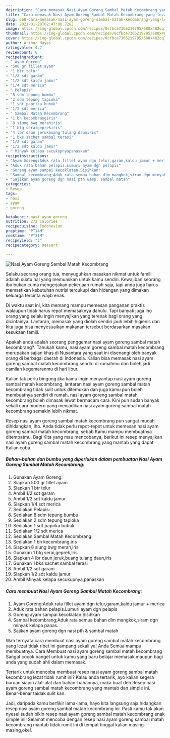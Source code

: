 ```yaml
---
description: "Cara memasak Nasi Ayam Goreng Sambal Matah Kecombrang yang lezat dan Mudah Dibuat"
title: "Cara memasak Nasi Ayam Goreng Sambal Matah Kecombrang yang lezat dan Mudah Dibuat"
slug: 668-cara-memasak-nasi-ayam-goreng-sambal-matah-kecombrang-yang-lezat-dan-mudah-dibuat
date: 2021-01-20T02:47:08.728Z
image: https://img-global.cpcdn.com/recipes/0cfbce7366219795/680x482cq70/nasi-ayam-goreng-sambal-matah-kecombrang-foto-resep-utama.jpg
thumbnail: https://img-global.cpcdn.com/recipes/0cfbce7366219795/680x482cq70/nasi-ayam-goreng-sambal-matah-kecombrang-foto-resep-utama.jpg
cover: https://img-global.cpcdn.com/recipes/0cfbce7366219795/680x482cq70/nasi-ayam-goreng-sambal-matah-kecombrang-foto-resep-utama.jpg
author: Arthur Hayes
ratingvalue: 4.7
reviewcount: 6
recipeingredient:
- " Ayam Goreng"
- "500 gr fillet ayam"
- "1 btr telur"
- "1/2 sdt garam"
- "1/2 sdt kaldu jamur"
- "1/4 sdt merica"
- " Pelapis"
- "8 sdm tepung bumbu"
- "2 sdm tepung tapioka"
- "1 sdt paprika bubuk"
- "1/2 sdt merica"
- " Sambal Matah Kecombrang"
- "1 bh kecombrangiris"
- "8 siung bwg merahiris"
- "1 btg seraigeprekiris"
- "4 lbr daun jerukbuang tulang dauniris"
- "1 bks sachet sambal terasi"
- "1/2 sdt garam"
- "1/2 sdt kaldu jamur"
- " Minyak kelapa secukupnyapanaskan"
recipeinstructions:
- "Ayam Goreng:Aduk rata fillet ayam dgn telur,garam,kaldu jamur + merica"
- "Aduk rata bahan pelapis.Lumuri ayam dgn pelapis"
- "Goreng ayam sampai kecoklatan.Sisihkan"
- "Sambal kecombrang;Aduk rata semua bahan dlm mangkok,siram dgn minyak kelapa panas."
- "Sajikan ayam goreng dgn nasi pth &amp; sambal matah"
categories:
- Resep
tags:
- nasi
- ayam
- goreng

katakunci: nasi ayam goreng 
nutrition: 272 calories
recipecuisine: Indonesian
preptime: "PT14M"
cooktime: "PT31M"
recipeyield: "3"
recipecategory: Dessert

---
```



![Nasi Ayam Goreng Sambal Matah Kecombrang](https://img-global.cpcdn.com/recipes/0cfbce7366219795/680x482cq70/nasi-ayam-goreng-sambal-matah-kecombrang-foto-resep-utama.jpg)

Selaku seorang orang tua, menyuguhkan masakan nikmat untuk famili adalah suatu hal yang memuaskan untuk kamu sendiri. Kewajiban seorang ibu bukan cuma mengerjakan pekerjaan rumah saja, tapi anda juga harus memastikan kebutuhan nutrisi tercukupi dan hidangan yang dimakan keluarga tercinta wajib enak.

Di waktu  saat ini, kita memang mampu memesan panganan praktis walaupun tidak harus repot memasaknya dahulu. Tapi banyak juga lho orang yang selalu ingin menyajikan yang terenak bagi orang yang dicintainya. Lantaran, memasak yang diolah sendiri jauh lebih higienis dan kita juga bisa menyesuaikan makanan tersebut berdasarkan masakan kesukaan famili. 



Apakah anda adalah seorang penggemar nasi ayam goreng sambal matah kecombrang?. Tahukah kamu, nasi ayam goreng sambal matah kecombrang merupakan sajian khas di Nusantara yang saat ini disenangi oleh banyak orang di berbagai daerah di Indonesia. Kalian bisa memasak nasi ayam goreng sambal matah kecombrang sendiri di rumahmu dan boleh jadi camilan kegemaranmu di hari libur.

Kalian tak perlu bingung jika kamu ingin menyantap nasi ayam goreng sambal matah kecombrang, lantaran nasi ayam goreng sambal matah kecombrang tidak sulit untuk ditemukan dan juga kamu pun boleh membuatnya sendiri di rumah. nasi ayam goreng sambal matah kecombrang boleh dimasak lewat bermacam cara. Kini pun sudah banyak sekali cara modern yang menjadikan nasi ayam goreng sambal matah kecombrang semakin lebih nikmat.

Resep nasi ayam goreng sambal matah kecombrang pun sangat mudah dihidangkan, lho. Anda tidak perlu repot-repot untuk memesan nasi ayam goreng sambal matah kecombrang, sebab Kamu mampu membuatnya ditempatmu. Bagi Kita yang mau mencobanya, berikut ini resep menyajikan nasi ayam goreng sambal matah kecombrang yang mantab yang dapat Kalian coba.

<!--inarticleads1-->

##### Bahan-bahan dan bumbu yang diperlukan dalam pembuatan Nasi Ayam Goreng Sambal Matah Kecombrang:

1. Gunakan  Ayam Goreng:
1. Siapkan 500 gr fillet ayam
1. Siapkan 1 btr telur
1. Ambil 1/2 sdt garam
1. Ambil 1/2 sdt kaldu jamur
1. Siapkan 1/4 sdt merica
1. Sediakan  Pelapis:
1. Sediakan 8 sdm tepung bumbu
1. Sediakan 2 sdm tepung tapioka
1. Sediakan 1 sdt paprika bubuk
1. Sediakan 1/2 sdt merica
1. Sediakan  Sambal Matah Kecombrang:
1. Sediakan 1 bh kecombrang,iris
1. Siapkan 8 siung bwg merah,iris
1. Gunakan 1 btg serai,geprek,iris
1. Siapkan 4 lbr daun jeruk,buang tulang daun,iris
1. Gunakan 1 bks sachet sambal terasi
1. Ambil 1/2 sdt garam
1. Siapkan 1/2 sdt kaldu jamur
1. Ambil  Minyak kelapa secukupnya,panaskan




<!--inarticleads2-->

##### Cara membuat Nasi Ayam Goreng Sambal Matah Kecombrang:

1. Ayam Goreng:Aduk rata fillet ayam dgn telur,garam,kaldu jamur + merica
1. Aduk rata bahan pelapis.Lumuri ayam dgn pelapis
1. Goreng ayam sampai kecoklatan.Sisihkan
1. Sambal kecombrang;Aduk rata semua bahan dlm mangkok,siram dgn minyak kelapa panas.
1. Sajikan ayam goreng dgn nasi pth &amp; sambal matah




Wah ternyata cara membuat nasi ayam goreng sambal matah kecombrang yang lezat tidak ribet ini gampang sekali ya! Anda Semua mampu membuatnya. Cara Membuat nasi ayam goreng sambal matah kecombrang Sangat cocok banget untuk kamu yang baru belajar memasak maupun bagi anda yang sudah ahli dalam memasak.

Tertarik untuk mencoba membuat resep nasi ayam goreng sambal matah kecombrang lezat tidak rumit ini? Kalau anda tertarik, ayo kalian segera buruan siapin alat-alat dan bahan-bahannya, maka buat deh Resep nasi ayam goreng sambal matah kecombrang yang mantab dan simple ini. Benar-benar taidak sulit kan. 

Jadi, daripada kamu berfikir lama-lama, hayo kita langsung saja hidangkan resep nasi ayam goreng sambal matah kecombrang ini. Pasti kamu tak akan nyesel sudah bikin resep nasi ayam goreng sambal matah kecombrang enak simple ini! Selamat mencoba dengan resep nasi ayam goreng sambal matah kecombrang mantab tidak rumit ini di tempat tinggal kalian masing-masing,oke!.

